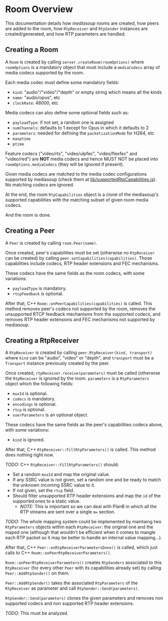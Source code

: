 # Room Overview

This documentation details how *mediasoup* rooms are created, how peers are added to the room, how `RtpReceiver` and `RtpSender` instances are created/generated, and how RTP parameters are handled.


## Creating a Room

A `Room` is created by calling `server.createRoom(roomOptions)` where `roomOptions` is a mandatory object that must include a `mediaCodecs` array of media codecs supported by the room.

Each media codec must define some mandatory fields:

* `kind`: "audio"/"video"/"depth" or empty string which means all the kinds
* `name`: "audio/opus", etc
* `clockRate`: 48000, etc

Media codecs can also define some optional fields such as:

* `payloadType`: if not set, a random one is assigned
* `numChannels`: defaults to 1 except for Opus in which it defaults to 2
* `parameters`: needed for defining the `packetizationMode` for H264, etc
* `maxptime`
* `ptime`

Feature codecs ("video/rtx", "video/ulpfec", "video/flexfec" and "video/red") are **NOT** media codecs and hence MUST NOT be placed into `roomOptions.mediaCodecs` (they will be ignored if present).

Given media codecs are matched to the media codec configurations supported by mediasoup (check them at [lib/supportedRtpCapabilities.js](../lib/supportedRtpCapabilities.js)). No matching codecs are ignored.

At the end, the room `RtpCapabilities` object is a clone of the mediasoup's supported capabilities with the matching subset of given room media codecs.

And the room is done.


## Creating a Peer

A `Peer` is created by calling `room.Peer(name)`.

Once created, peer's capabilities must be set (otherwise no `RtpReceiver` can be created) by calling `peer.setCapabilities(capabilities)`. Those capabilities include codecs, RTP header extensions and FEC mechanisms.

These codecs have the same fields as the room codecs, with some variations:

* `payloadType` is mandatory.
* `rtcpFeedback` is optional.

After that, C++ `Room::onPeerCapabilities(capabilities)` is called. This method removes peer's codecs not supported by the room, removes the unsupported RTCP feedback mechanisms from the supported codecs, and removes RTP header extensions and FEC mechanisms not supported by mediasoup.


## Creating a RtpReceiver

A `RtpReceiver` is created by calling `peer.RtpReceiver(kind, transport)` where `kind` can be "audio", "video" or "depth", and `transport` must be a `Transport` instance previously created by the peer.

Once created, `rtpReceiver.receive(parameters)` must be called (otherwise the `RtpReceiver` is ignored by the room. `parameters` is a `RtpParameters` object which the following fields:

* `muxId` is optional.
* `codecs` is mandatory.
* `encodings` is optional.
* `rtcp` is optional.
* `userParameters` is an optional object.

These codecs have the same fields as the peer's capabilities codecs above, with some variations:

* `kind` is ignored.

After that, C++ `RtpReceiver::FillRtpParameters()` is called. This method does nothing right now.

*TODO:* C++ `RtpReceiver::FillRtpParameters()` should:

* Set a random `muxId` and map the original value.
* If any SSRC value is not given, set a random one and be ready to match the unknown incoming SSRC value to it.
* If not given, set the `rtcp` field.
* Should filter unsupported RTP header extensions and map the `id` of the supported ones to a static value.
  - *NOTE:* This is important so we can deal with PlanB in which all the RTP streams are sent over a single `m=` section.

*TODO:* The whole mapping system could be implemented by maintaing two `RtpParameters` objects within each `RtpReceiver`: the original one and the maped one (although that wouldn't be efficient when it comes to mangle each RTP packet so it may be better to handle an internal value mapping...).

After that, C++ `Peer::onRtpReceiverParametersDone()` is called, which just calls to C++ `Room::onPeerRtpReceiverParameters()`.

`Room::onPeerRtpReceiverParameters()` creates `RtpSenders` associated to this `RtpReceiver` (for every other `Peer` with its capabilities already set) by calling `Peer::AddRtpSender()` on them.

`Peer::AddRtpSender()` takes the associated `RtpParameters` of the `RtpReceiver` as parameter and call `RtpSender::Send(parameters)`.

`RtpSender::Send(parameters)` clones the given parameters and removes non supported codecs and non supported RTP header extensions.

*TODO:* This must be analyzed.
